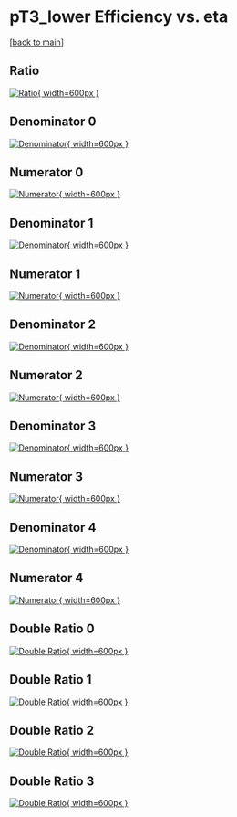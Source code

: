 # pT3_lower Efficiency vs. eta

[[back to main](./)]



## Ratio

[![Ratio](../mtv/var/pT3_lower_loweta_211_1_eff_eta.png){ width=600px }](../mtv/var/pT3_lower_loweta_211_1_eff_eta.pdf)

## Denominator 0

[![Denominator](../mtv/den/pT3_lower_loweta_211_1_eff_eta_den0.png){ width=600px }](../mtv/den/pT3_lower_loweta_211_1_eff_eta_den0.pdf)

## Numerator 0

[![Numerator](../mtv/num/pT3_lower_loweta_211_1_eff_eta_num0.png){ width=600px }](../mtv/num/pT3_lower_loweta_211_1_eff_eta_num0.pdf)

## Denominator 1

[![Denominator](../mtv/den/pT3_lower_loweta_211_1_eff_eta_den1.png){ width=600px }](../mtv/den/pT3_lower_loweta_211_1_eff_eta_den1.pdf)

## Numerator 1

[![Numerator](../mtv/num/pT3_lower_loweta_211_1_eff_eta_num1.png){ width=600px }](../mtv/num/pT3_lower_loweta_211_1_eff_eta_num1.pdf)

## Denominator 2

[![Denominator](../mtv/den/pT3_lower_loweta_211_1_eff_eta_den2.png){ width=600px }](../mtv/den/pT3_lower_loweta_211_1_eff_eta_den2.pdf)

## Numerator 2

[![Numerator](../mtv/num/pT3_lower_loweta_211_1_eff_eta_num2.png){ width=600px }](../mtv/num/pT3_lower_loweta_211_1_eff_eta_num2.pdf)

## Denominator 3

[![Denominator](../mtv/den/pT3_lower_loweta_211_1_eff_eta_den3.png){ width=600px }](../mtv/den/pT3_lower_loweta_211_1_eff_eta_den3.pdf)

## Numerator 3

[![Numerator](../mtv/num/pT3_lower_loweta_211_1_eff_eta_num3.png){ width=600px }](../mtv/num/pT3_lower_loweta_211_1_eff_eta_num3.pdf)

## Denominator 4

[![Denominator](../mtv/den/pT3_lower_loweta_211_1_eff_eta_den4.png){ width=600px }](../mtv/den/pT3_lower_loweta_211_1_eff_eta_den4.pdf)

## Numerator 4

[![Numerator](../mtv/num/pT3_lower_loweta_211_1_eff_eta_num4.png){ width=600px }](../mtv/num/pT3_lower_loweta_211_1_eff_eta_num4.pdf)

## Double Ratio 0

[![Double Ratio](../mtv/ratio/pT3_lower_loweta_211_1_eff_eta_ratio0.png){ width=600px }](../mtv/ratio/pT3_lower_loweta_211_1_eff_eta_ratio0.pdf)

## Double Ratio 1

[![Double Ratio](../mtv/ratio/pT3_lower_loweta_211_1_eff_eta_ratio1.png){ width=600px }](../mtv/ratio/pT3_lower_loweta_211_1_eff_eta_ratio1.pdf)

## Double Ratio 2

[![Double Ratio](../mtv/ratio/pT3_lower_loweta_211_1_eff_eta_ratio2.png){ width=600px }](../mtv/ratio/pT3_lower_loweta_211_1_eff_eta_ratio2.pdf)

## Double Ratio 3

[![Double Ratio](../mtv/ratio/pT3_lower_loweta_211_1_eff_eta_ratio3.png){ width=600px }](../mtv/ratio/pT3_lower_loweta_211_1_eff_eta_ratio3.pdf)

